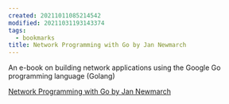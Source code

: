 ```yaml
---
created: 20211011085214542
modified: 20211031193143374
tags:
  - bookmarks
title: Network Programming with Go by Jan Newmarch
---
```


An e-book on building network applications using the Google Go programming language (Golang)

[Network Programming with Go by Jan Newmarch](https://tumregels.github.io/Network-Programming-with-Go/)
